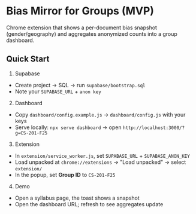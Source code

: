 # Bias Mirror for Groups (MVP)

Chrome extension that shows a per-document bias snapshot (gender/geography) and
aggregates anonymized counts into a group dashboard.

## Quick Start

1) Supabase
- Create project → SQL → run `supabase/bootstrap.sql`
- Note your `SUPABASE_URL` + `anon key`

2) Dashboard
- Copy `dashboard/config.example.js` → `dashboard/config.js` with your keys
- Serve locally: `npx serve dashboard` → open `http://localhost:3000/?g=CS-201-F25`

3) Extension
- In `extension/service_worker.js`, set `SUPABASE_URL` + `SUPABASE_ANON_KEY`
- Load unpacked at `chrome://extensions` → "Load unpacked" → select `extension/`
- In the popup, set **Group ID** to `CS-201-F25`

4) Demo
- Open a syllabus page, the toast shows a snapshot
- Open the dashboard URL; refresh to see aggregates update
